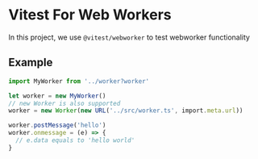 # Vitest For Web Workers

In this project, we use `@vitest/webworker` to test webworker functionality

## Example

```ts
import MyWorker from '../worker?worker'

let worker = new MyWorker()
// new Worker is also supported
worker = new Worker(new URL('../src/worker.ts', import.meta.url))

worker.postMessage('hello')
worker.onmessage = (e) => {
  // e.data equals to 'hello world'
}
```
